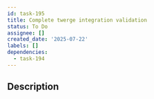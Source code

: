 ```yaml
---
id: task-195
title: Complete twerge integration validation
status: To Do
assignee: []
created_date: '2025-07-22'
labels: []
dependencies:
  - task-194
---
```


## Description
